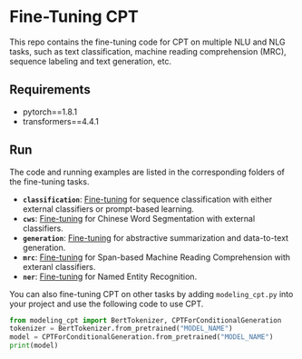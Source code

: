 # Fine-Tuning CPT

This repo contains the fine-tuning code for CPT on multiple NLU and NLG tasks, such as text classification, machine reading comprehension (MRC), sequence labeling and text generation, etc.

## Requirements
- pytorch==1.8.1
- transformers==4.4.1

## Run
The code and running examples are listed in the corresponding folders of the fine-tuning tasks.

- **`classification`**: [Fine-tuning](classification/README.md) for sequence classification with either external classifiers or prompt-based learning.
- **`cws`**: [Fine-tuning](cws/README.md) for Chinese Word Segmentation with external classifiers.
- **`generation`**: [Fine-tuning](generation/README.md) for abstractive summarization and data-to-text generation.
- **`mrc`**: [Fine-tuning](mrc/README.md) for Span-based Machine Reading Comprehension with exteranl classifiers.
- **`ner`**: [Fine-tuning](ner/README.md) for Named Entity Recognition.

You can also fine-tuning CPT on other tasks by adding `modeling_cpt.py` into your project and use the following code to use CPT.

```python
from modeling_cpt import BertTokenizer, CPTForConditionalGeneration
tokenizer = BertTokenizer.from_pretrained("MODEL_NAME")
model = CPTForConditionalGeneration.from_pretrained("MODEL_NAME")
print(model)
```
